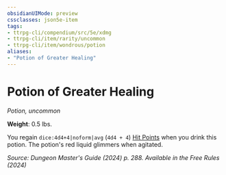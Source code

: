 ```yaml
---
obsidianUIMode: preview
cssclasses: json5e-item
tags:
- ttrpg-cli/compendium/src/5e/xdmg
- ttrpg-cli/item/rarity/uncommon
- ttrpg-cli/item/wondrous/potion
aliases: 
- "Potion of Greater Healing"
---
```

# Potion of Greater Healing
*Potion, uncommon*  


**Weight**: 0.5 lbs.

You regain `dice:4d4+4|noform|avg` (`4d4 + 4`) [Hit Points](3-Compendium/rules/variant-rules/hit-points-xphb.md) when you drink this potion. The potion's red liquid glimmers when agitated.

*Source: Dungeon Master's Guide (2024) p. 288. Available in the Free Rules (2024)*